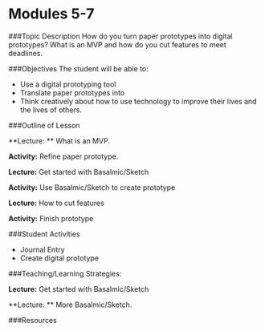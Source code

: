 # Modules 5-7

###Topic Description
How do you turn paper prototypes into digital prototypes? What is an MVP and how do you cut features to meet deadlines.

###Objectives
The student will be able to:
- Use a digital prototyping tool
- Translate paper prototypes into
- Think creatively about how to use technology to improve their lives and the lives of others.

###Outline of Lesson

**Lecture: ** What is an MVP.

**Activity:** Refine paper prototype.

**Lecture:** Get started with Basalmic/Sketch

**Activity:** Use Basalmic/Sketch to create prototype

**Lecture:** How to cut features

**Activity:** Finish prototype

###Student Activities
- Journal Entry
- Create digital prototype

###Teaching/Learning Strategies:

**Lecture:** Get started with Basalmic/Sketch

**Lecture: ** More Basalmic/Sketch.

###Resources
